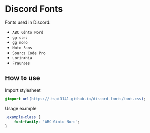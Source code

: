 # Discord Fonts

Fonts used in Discord:

- `ABC Ginto Nord`
- `gg sans`
- `gg mono`
- `Noto Sans`
- `Source Code Pro`
- `Corinthia`
- `Fraunces`

## How to use

Import stylesheet

```css
@import url(https://itspi3141.github.io/discord-fonts/font.css);
```

Usage example

```css
.example-class {
    font-family: 'ABC Ginto Nord';
}
```

